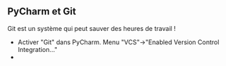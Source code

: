 ## PyCharm et Git

Git est un système qui peut sauver des heures de travail !
* Activer "Git" dans PyCharm. Menu "VCS"->"Enabled Version Control Integration..."
* 